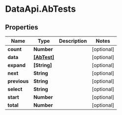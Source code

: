 # DataApi.AbTests

## Properties

Name | Type | Description | Notes
------------ | ------------- | ------------- | -------------
**count** | **Number** |  | [optional] 
**data** | [**[AbTest]**](AbTest.md) |  | [optional] 
**expand** | **[String]** |  | [optional] 
**next** | **String** |  | [optional] 
**previous** | **String** |  | [optional] 
**select** | **String** |  | [optional] 
**start** | **Number** |  | [optional] 
**total** | **Number** |  | [optional] 


